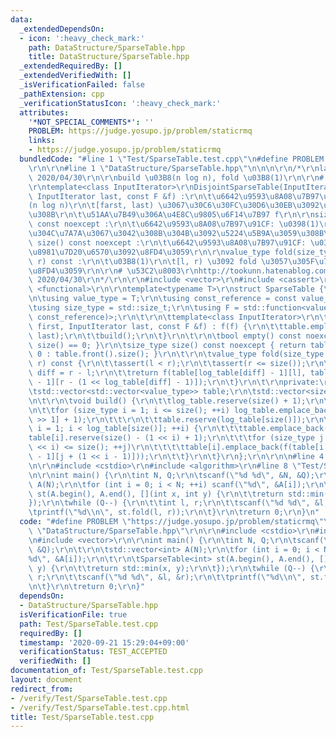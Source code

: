 ```yaml
---
data:
  _extendedDependsOn:
  - icon: ':heavy_check_mark:'
    path: DataStructure/SparseTable.hpp
    title: DataStructure/SparseTable.hpp
  _extendedRequiredBy: []
  _extendedVerifiedWith: []
  _isVerificationFailed: false
  _pathExtension: cpp
  _verificationStatusIcon: ':heavy_check_mark:'
  attributes:
    '*NOT_SPECIAL_COMMENTS*': ''
    PROBLEM: https://judge.yosupo.jp/problem/staticrmq
    links:
    - https://judge.yosupo.jp/problem/staticrmq
  bundledCode: "#line 1 \"Test/SparseTable.test.cpp\"\n#define PROBLEM \"https://judge.yosupo.jp/problem/staticrmq\"\
    \r\n\r\n#line 1 \"DataStructure/SparseTable.hpp\"\n\n\n\r\n/*\r\nlast-updated:\
    \ 2020/04/30\r\n\r\nbuild \u03B8(n log n), fold \u03B8(1)\r\n\r\n# \u4ED5\u69D8\
    \r\ntemplate<class InputIterator>\r\nDisjointSparseTable(InputIterator first,\
    \ InputIterator last, const F &f) :\r\n\t\u6642\u9593\u8A08\u7B97\u91CF: \u0398\
    (n log n)\r\n\t[farst, last) \u3067\u30C6\u30FC\u30D6\u30EB\u3092\u4F5C\u6210\u3059\
    \u308B\r\n\t\u51AA\u7B49\u306A\u4E8C\u9805\u6F14\u7B97 f\r\n\r\nsize_type empty()\
    \ const noexcept :\r\n\t\u6642\u9593\u8A08\u7B97\u91CF: \u0398(1)\r\n\t\u8981\u7D20\
    \u304C\u7A7A\u3067\u3042\u308B\u304B\u3092\u5224\u5B9A\u3059\u308B\r\n\r\nsize_type\
    \ size() const noexcept :\r\n\t\u6642\u9593\u8A08\u7B97\u91CF: \u0398(1)\r\n\t\
    \u8981\u7D20\u6570\u3092\u8FD4\u3059\r\n\r\nvalue_type fold(size_type l, size_type\
    \ r) const :\r\n\t\u03B8(1)\r\n\t[l, r) \u3092 fold \u3057\u305F\u7D50\u679C\u3092\
    \u8FD4\u3059\r\n\r\n# \u53C2\u8003\r\nhttp://tookunn.hatenablog.com/entry/2016/07/13/211148,\
    \ 2020/04/30\r\n*/\r\n\r\n#include <vector>\r\n#include <cassert>\r\n#include\
    \ <functional>\r\n\r\ntemplate<typename T>\r\nstruct SparseTable {\r\npublic:\r\
    \n\tusing value_type = T;\r\n\tusing const_reference = const value_type &;\r\n\
    \tusing size_type = std::size_t;\r\n\tusing F = std::function<value_type(const_reference,\
    \ const_reference)>;\r\n\t\r\n\ttemplate<class InputIterator>\r\n\tSparseTable(InputIterator\
    \ first, InputIterator last, const F &f) : f(f) {\r\n\t\ttable.emplace_back(first,\
    \ last);\r\n\t\tbuild();\r\n\t}\r\n\t\r\n\tbool empty() const noexcept { return\
    \ size() == 0; }\r\n\tsize_type size() const noexcept { return table.empty() ?\
    \ 0 : table.front().size(); }\r\n\t\r\n\tvalue_type fold(size_type l, size_type\
    \ r) const {\r\n\t\tassert(l < r);\r\n\t\tassert(r <= size());\r\n\t\tsize_type\
    \ diff = r - l;\r\n\t\treturn f(table[log_table[diff] - 1][l], table[log_table[diff]\
    \ - 1][r - (1 << log_table[diff] - 1)]);\r\n\t}\r\n\t\r\nprivate:\r\n\tF f;\r\n\
    \tstd::vector<std::vector<value_type>> table;\r\n\tstd::vector<size_type> log_table;\r\
    \n\t\r\n\tvoid build() {\r\n\t\tlog_table.reserve(size() + 1);\r\n\t\tlog_table.emplace_back(0);\r\
    \n\t\tfor (size_type i = 1; i <= size(); ++i) log_table.emplace_back(log_table[i\
    \ >> 1] + 1);\r\n\t\t\r\n\t\ttable.reserve(log_table[size()]);\r\n\t\tfor (size_type\
    \ i = 1; i < log_table[size()]; ++i) {\r\n\t\t\ttable.emplace_back();\r\n\t\t\t\
    table[i].reserve(size() - (1 << i) + 1);\r\n\t\t\tfor (size_type j = 0; j + (1\
    \ << i) <= size(); ++j)\r\n\t\t\t\ttable[i].emplace_back(f(table[i - 1][j], table[i\
    \ - 1][j + (1 << i - 1)]));\r\n\t\t}\r\n\t}\r\n};\r\n\r\n\n#line 4 \"Test/SparseTable.test.cpp\"\
    \n\r\n#include <cstdio>\r\n#include <algorithm>\r\n#line 8 \"Test/SparseTable.test.cpp\"\
    \n\r\nint main() {\r\n\tint N, Q;\r\n\tscanf(\"%d %d\", &N, &Q);\r\n\t\r\n\tstd::vector<int>\
    \ A(N);\r\n\tfor (int i = 0; i < N; ++i) scanf(\"%d\", &A[i]);\r\n\t\r\n\tSparseTable<int>\
    \ st(A.begin(), A.end(), [](int x, int y) {\r\n\t\treturn std::min(x, y);\r\n\t\
    });\r\n\twhile (Q--) {\r\n\t\tint l, r;\r\n\t\tscanf(\"%d %d\", &l, &r);\r\n\t\
    \tprintf(\"%d\\n\", st.fold(l, r));\r\n\t}\r\n\treturn 0;\r\n}\n"
  code: "#define PROBLEM \"https://judge.yosupo.jp/problem/staticrmq\"\r\n\r\n#include\
    \ \"DataStructure/SparseTable.hpp\"\r\n\r\n#include <cstdio>\r\n#include <algorithm>\r\
    \n#include <vector>\r\n\r\nint main() {\r\n\tint N, Q;\r\n\tscanf(\"%d %d\", &N,\
    \ &Q);\r\n\t\r\n\tstd::vector<int> A(N);\r\n\tfor (int i = 0; i < N; ++i) scanf(\"\
    %d\", &A[i]);\r\n\t\r\n\tSparseTable<int> st(A.begin(), A.end(), [](int x, int\
    \ y) {\r\n\t\treturn std::min(x, y);\r\n\t});\r\n\twhile (Q--) {\r\n\t\tint l,\
    \ r;\r\n\t\tscanf(\"%d %d\", &l, &r);\r\n\t\tprintf(\"%d\\n\", st.fold(l, r));\r\
    \n\t}\r\n\treturn 0;\r\n}"
  dependsOn:
  - DataStructure/SparseTable.hpp
  isVerificationFile: true
  path: Test/SparseTable.test.cpp
  requiredBy: []
  timestamp: '2020-09-21 15:29:04+09:00'
  verificationStatus: TEST_ACCEPTED
  verifiedWith: []
documentation_of: Test/SparseTable.test.cpp
layout: document
redirect_from:
- /verify/Test/SparseTable.test.cpp
- /verify/Test/SparseTable.test.cpp.html
title: Test/SparseTable.test.cpp
---
```

